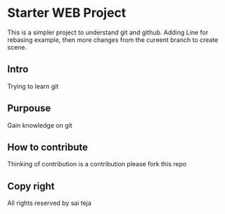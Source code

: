 # Starter WEB Project
This is a simpler project to understand git and github.
Adding Line for rebasing example, then more changes from the cureent
branch to create scene.

## Intro
Trying to learn git 

## Purpouse
Gain knowledge on git

## How to contribute
Thinking of contribution is a contribution
please fork this repo

## Copy right
All rights reserved by sai teja  